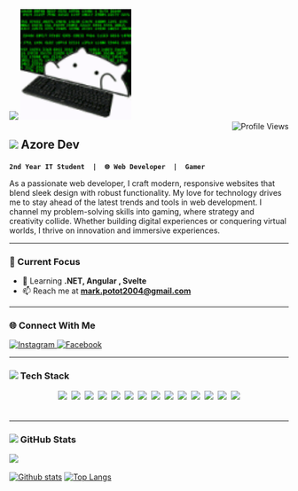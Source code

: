 <div align="left">
  <img src="https://media4.giphy.com/media/v1.Y2lkPTc5MGI3NjExN280em9vcnRtdTBzbTU1YzcwMHQ0bzE2a3o4cTljbmd3cG84cnhvOSZlcD12MV9pbnRlcm5hbF9naWZfYnlfaWQmY3Q9Zw/kkwwub0ANo8wm2hXwE/giphy.gif" height="200"/>
  <img src="https://github.com/Mark20042/Mark20042/blob/main/hackir.gif?raw=true" height="200"/>
</div>
<img src="https://komarev.com/ghpvc/?username=Mark20042&label=Profile%20views&color=0e75b6&style=for-the-badge" alt="Profile Views" align="right" />


<!-- ABOUT ME SECTION WITH ANIMATION -->
## <img src="https://media.giphy.com/media/hvRJCLFzcasrR4ia7z/giphy.gif" width="25px"> Azore Dev
**`2nd Year IT Student  |  🌐 Web Developer  |  Gamer`**
<div align="left">
  <p>
As a passionate web developer, I craft modern, responsive websites that blend sleek design with robust functionality. My love for technology drives me to stay ahead of the latest trends and tools in web development. I channel my problem-solving skills into gaming, where strategy and creativity collide. Whether building digital experiences or conquering virtual worlds, I thrive on innovation and immersive experiences.
  </p>
  </div>

  
  ---

  
### 🎯 Current Focus

- 🌱 Learning **.NET, Angular , Svelte**  
- 📫 Reach me at **mark.potot2004@gmail.com**  




---
### 🌐 Connect With Me
<div align="left">
  <a href="https://www.instagram.com/azorezxc" target="_blank">
    <img src="https://img.shields.io/badge/Instagram-E4405F?logo=instagram&logoColor=white&style=for-the-badge" height="30" alt="Instagram">
  </a>
  <a href="https://www.facebook.com/makoyjoseph.minor" target="_blank">
    <img src="https://img.shields.io/badge/Facebook-1877F2?logo=facebook&logoColor=white&style=for-the-badge" height="30" alt="Facebook">
  </a>
</div>

---

### <img src="https://media2.giphy.com/media/QssGEmpkyEOhBCb7e1/giphy.gif?cid=ecf05e47a0n3gi1bfqntqmob8g9aid1oyj2wr3ds3mg700bl&rid=giphy.gif" width="25px">  Tech Stack
<div align="center" style="display: flex; flex-wrap: wrap; gap: 8px; justify-content: center;">


<img src="https://img.shields.io/badge/HTML5-E34F26?style=flat-square&logo=html5&logoColor=white" height="40">
<img src="https://img.shields.io/badge/CSS3-1572B6?style=flat-square&logo=css3&logoColor=white" height="40">
<img src="https://img.shields.io/badge/Tailwind_CSS-38B2AC?style=flat-square&logo=tailwind-css&logoColor=white" height="40">
<img src="https://img.shields.io/badge/C%23-239120?style=flat-square&logo=c-sharp&logoColor=white" height="40">
<img src="https://img.shields.io/badge/Java-ED8B00?style=flat-square&logo=openjdk&logoColor=white" height="40">
<img src="https://img.shields.io/badge/JavaScript-F7DF1E?style=flat-square&logo=javascript&logoColor=black" height="40">
<img src="https://img.shields.io/badge/Angular-DD0031?style=flat-square&logo=angular&logoColor=white" height="40">
<img src="https://img.shields.io/badge/Svelte-FF3E00?style=flat-square&logo=svelte&logoColor=white" height="40">
<img src="https://img.shields.io/badge/React-61DAFB?style=flat-square&logo=react&logoColor=black" height="40">
<img src="https://img.shields.io/badge/.NET-512BD4?style=flat-square&logo=dotnet&logoColor=white" height="40">
<img src="https://img.shields.io/badge/MySQL-4479A1?style=flat-square&logo=mysql&logoColor=white" height="40">
<img src="https://img.shields.io/badge/Microsoft_SQL_Server-CC2927?style=flat-square&logo=microsoft-sql-server&logoColor=white" height="40">
<img src="https://img.shields.io/badge/Git-F05032?style=flat-square&logo=git&logoColor=white" height="40">
<img src="https://img.shields.io/badge/Figma-F24E1E?style=flat-square&logo=figma&logoColor=white" height="40">

</div>
 
---


<!-- GITHUB STATS WITH ANIMATIONS -->
### <img src="https://media.giphy.com/media/iY8CRBdQXODJSCERIr/giphy.gif" width="25px"> GitHub Stats
![](https://github-profile-trophy.vercel.app/?username=Mark20042&theme=radical&no-frame=true&no-bg=false&margin-w=4)

  <a href="#">![Github stats](https://github-readme-stats.vercel.app/api?username=Mark20042&theme=blueberry&count_private=true&hide_border=true&line_height=20)</a>
  <a href="#">![Top Langs](https://github-readme-stats.vercel.app/api/top-langs/?username=Mark20042&layout=compact&theme=blueberry&count_private=true&hide_border=true)</a>


